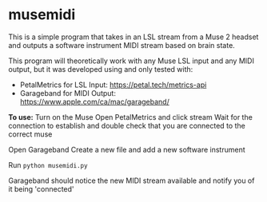 # musemidi

This is a simple program that takes in an LSL stream from a Muse 2 headset and outputs a software instrument MIDI stream based on brain state.

This program will theoretically work with any Muse LSL input and any MIDI output, but it was developed using and only tested with:
* PetalMetrics for LSL Input: https://petal.tech/metrics-api
* Garageband for MIDI Output: https://www.apple.com/ca/mac/garageband/

**To use:**
Turn on the Muse
Open PetalMetrics and click stream
Wait for the connection to establish and double check that you are connected to the correct muse

Open Garageband
Create a new file and add a new software instrument

Run `python musemidi.py`

Garageband should notice the new MIDI stream available and notify you of it being 'connected'